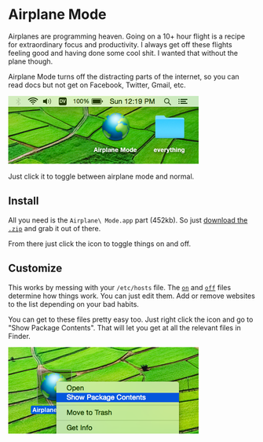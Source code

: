 # Airplane Mode

Airplanes are programming heaven. Going on a 10+ hour flight is a recipe for extraordinary focus and productivity. I always get off these flights feeling good and having done some cool shit. I wanted that without the plane though.

Airplane Mode turns off the distracting parts of the internet, so you can read docs but not get on Facebook, Twitter, Gmail, etc.

![Picture](picture.png)

Just click it to toggle between airplane mode and normal.


## Install

All you need is the `Airplane\ Mode.app` part (452kb). So just [download the `.zip`](https://github.com/evancz/airplane-mode/archive/master.zip) and grab it out of there.

From there just click the icon to toggle things on and off.


## Customize

This works by messing with your `/etc/hosts` file. The [`on`](Airplane%20Mode.app/Contents/Resources/on) and [`off`](Airplane%20Mode.app/Contents/Resources/off) files determine how things work. You can just edit them. Add or remove websites to the list depending on your bad habits.

You can get to these files pretty easy too. Just right click the icon and go to "Show Package Contents". That will let you get at all the relevant files in Finder.

![Customize](customize.png)